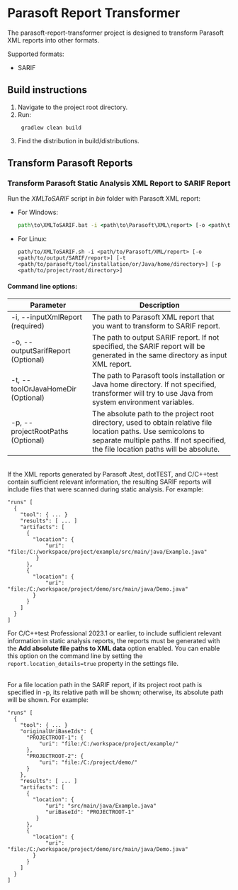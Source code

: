 # Parasoft Report Transformer
The parasoft-report-transformer project is designed to transform Parasoft XML reports into other formats.

Supported formats:
- SARIF

## Build instructions

1. Navigate to the project root directory.
2. Run:
   ```
    gradlew clean build
   ``` 
3. Find the distribution in build/distributions.

## Transform Parasoft Reports

### Transform Parasoft Static Analysis XML Report to SARIF Report
Run the *XMLToSARIF* script in *bin* folder with Parasoft XML report:
   * For Windows:
      ```cmd
      path\to\XMLToSARIF.bat -i <path\to\Parasoft\XML\report> [-o <path\to\output\SARIF\report>] [-t <path\to\parasoft\tool\installation\or\Java\home\directory>] [-p <path\to\project\root\directory>]
      ```
   * For Linux:
      ```shell
      path/to/XMLToSARIF.sh -i <path/to/Parasoft/XML/report> [-o <path/to/output/SARIF/report>] [-t <path/to/parasoft/tool/installation/or/Java/home/directory>] [-p <path/to/project/root/directory>]
      ```

#### Command line options:
| Parameter                          | Description                                                                                                                                                                                          |
|------------------------------------|------------------------------------------------------------------------------------------------------------------------------------------------------------------------------------------------------|
| -i, --inputXmlReport (required)    | The path to Parasoft XML report that you want to transform to SARIF report.                                                                                                                          |
| -o, --outputSarifReport (Optional) | The path to output SARIF report. If not specified, the SARIF report will be generated in the same directory as input XML report.                                                                     |
| -t, --toolOrJavaHomeDir (Optional) | The path to Parasoft tools installation or Java home directory. If not specified, transformer will try to use Java from system environment variables.                                                |
| -p, --projectRootPaths (Optional)  | The absolute path to the project root directory, used to obtain relative file location paths. Use semicolons to separate multiple paths. If not specified, the file location paths will be absolute. |

<br/>If the XML reports generated by Parasoft Jtest, dotTEST, and C/C++test contain sufficient relevant information, the resulting SARIF reports will include files that were scanned during static analysis. For example:
```code
"runs" [
  {
    "tool": { ... }
    "results": [ ... ]
    "artifacts": [
      {
        "location": {
            "uri": "file:/C:/workspace/project/example/src/main/java/Example.java" 
         } 
      },
      {
        "location": {
            "uri": "file:/C:/workspace/project/demo/src/main/java/Demo.java" 
        }
      }
    ]
  }
]
```
For C/C++test Professional 2023.1 or earlier, to include sufficient relevant information in static analysis reports, the reports must be generated with the **Add absolute file paths to XML data** option enabled. You can enable this option on the command line by setting the `report.location_details=true` property in the settings file.

<br/>For a file location path in the SARIF report, if its project root path is specified in -p, its relative path will be shown; otherwise, its absolute path will be shown. For example:
```code
"runs" [
  {
    "tool": { ... }
    "originalUriBaseIds": {
      "PROJECTROOT-1": {
          "uri": "file:/C:/workspace/project/example/"
      },
      "PROJECTROOT-2": {
          "uri": "file:/C:/project/demo/"
      }
    },
    "results": [ ... ]
    "artifacts": [
      {
        "location": {
            "uri": "src/main/java/Example.java" 
            "uriBaseId": "PROJECTROOT-1"
         } 
      },
      {
        "location": {
            "uri": "file:/C:/workspace/project/demo/src/main/java/Demo.java"
        }
      }
    ]
  }
]
```